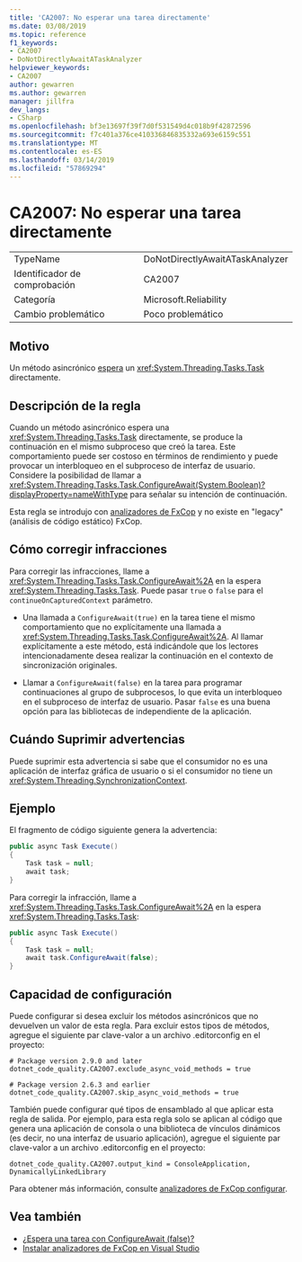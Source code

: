 ```yaml
---
title: 'CA2007: No esperar una tarea directamente'
ms.date: 03/08/2019
ms.topic: reference
f1_keywords:
- CA2007
- DoNotDirectlyAwaitATaskAnalyzer
helpviewer_keywords:
- CA2007
author: gewarren
ms.author: gewarren
manager: jillfra
dev_langs:
- CSharp
ms.openlocfilehash: bf3e13697f39f7d0f531549d4c018b9f42872596
ms.sourcegitcommit: f7c401a376ce410336846835332a693e6159c551
ms.translationtype: MT
ms.contentlocale: es-ES
ms.lasthandoff: 03/14/2019
ms.locfileid: "57869294"
---
```

# <a name="ca2007-do-not-directly-await-a-task"></a>CA2007: No esperar una tarea directamente

|||
|-|-|
|TypeName|DoNotDirectlyAwaitATaskAnalyzer|
|Identificador de comprobación|CA2007|
|Categoría|Microsoft.Reliability|
|Cambio problemático|Poco problemático|

## <a name="cause"></a>Motivo

Un método asincrónico [espera](/dotnet/csharp/language-reference/keywords/await) un <xref:System.Threading.Tasks.Task> directamente.

## <a name="rule-description"></a>Descripción de la regla

Cuando un método asincrónico espera una <xref:System.Threading.Tasks.Task> directamente, se produce la continuación en el mismo subproceso que creó la tarea. Este comportamiento puede ser costoso en términos de rendimiento y puede provocar un interbloqueo en el subproceso de interfaz de usuario. Considere la posibilidad de llamar a <xref:System.Threading.Tasks.Task.ConfigureAwait(System.Boolean)?displayProperty=nameWithType> para señalar su intención de continuación.

Esta regla se introdujo con [analizadores de FxCop](install-fxcop-analyzers.md) y no existe en "legacy" (análisis de código estático) FxCop.

## <a name="how-to-fix-violations"></a>Cómo corregir infracciones

Para corregir las infracciones, llame a <xref:System.Threading.Tasks.Task.ConfigureAwait%2A> en la espera <xref:System.Threading.Tasks.Task>. Puede pasar `true` o `false` para el `continueOnCapturedContext` parámetro.

- Una llamada a `ConfigureAwait(true)` en la tarea tiene el mismo comportamiento que no explícitamente una llamada a <xref:System.Threading.Tasks.Task.ConfigureAwait%2A>. Al llamar explícitamente a este método, está indicándole que los lectores intencionadamente desea realizar la continuación en el contexto de sincronización originales.

- Llamar a `ConfigureAwait(false)` en la tarea para programar continuaciones al grupo de subprocesos, lo que evita un interbloqueo en el subproceso de interfaz de usuario. Pasar `false` es una buena opción para las bibliotecas de independiente de la aplicación.

## <a name="when-to-suppress-warnings"></a>Cuándo Suprimir advertencias

Puede suprimir esta advertencia si sabe que el consumidor no es una aplicación de interfaz gráfica de usuario o si el consumidor no tiene un <xref:System.Threading.SynchronizationContext>.

## <a name="example"></a>Ejemplo

El fragmento de código siguiente genera la advertencia:

```csharp
public async Task Execute()
{
    Task task = null;
    await task;
}
```

Para corregir la infracción, llame a <xref:System.Threading.Tasks.Task.ConfigureAwait%2A> en la espera <xref:System.Threading.Tasks.Task>:

```csharp
public async Task Execute()
{
    Task task = null;
    await task.ConfigureAwait(false);
}
```

## <a name="configurability"></a>Capacidad de configuración

Puede configurar si desea excluir los métodos asincrónicos que no devuelven un valor de esta regla. Para excluir estos tipos de métodos, agregue el siguiente par clave-valor a un archivo .editorconfig en el proyecto:

```
# Package version 2.9.0 and later
dotnet_code_quality.CA2007.exclude_async_void_methods = true

# Package version 2.6.3 and earlier
dotnet_code_quality.CA2007.skip_async_void_methods = true
```

También puede configurar qué tipos de ensamblado al que aplicar esta regla de salida. Por ejemplo, para esta regla solo se aplican al código que genera una aplicación de consola o una biblioteca de vínculos dinámicos (es decir, no una interfaz de usuario aplicación), agregue el siguiente par clave-valor a un archivo .editorconfig en el proyecto:

```
dotnet_code_quality.CA2007.output_kind = ConsoleApplication, DynamicallyLinkedLibrary
```

Para obtener más información, consulte [analizadores de FxCop configurar](configure-fxcop-analyzers.md).

## <a name="see-also"></a>Vea también

- [¿Espera una tarea con ConfigureAwait (false)?](https://github.com/Microsoft/vs-threading/blob/master/doc/cookbook_vs.md#should-i-await-a-task-with-configureawaitfalse)
- [Instalar analizadores de FxCop en Visual Studio](install-fxcop-analyzers.md)